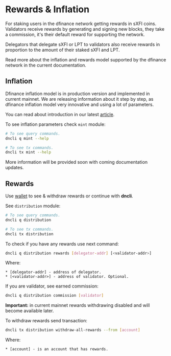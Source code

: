 # Rewards & Inflation

For staking users in the dfinance network getting rewards in sXFI coins. Validators receive rewards by generating and signing new blocks, they take a commission, it's their default reward for supporting the network. 

Delegators that delegate sXFI or LPT to validators also receive rewards in proportion to the amount of their staked sXFI and LPT. 

Read more about the inflation and rewards model supported by the dfinance network in the current documentation.

## Inflation

Dfinance inflation model is in production version and implemented in current mainnet. We are releasing information about it step by step, as dfinance inflation model very innovative and using a lot of parameters.

You can read about introduction in our latest [article](https://medium.com/dfinance/token-economics-954874a35252).

To see inflation parameters check `mint` module:

```bash
# To see query commands.
dncli q mint --help

# To see tx commands.
dncli tx mint --help
```

More information will be provided soon with coming documentation updates.

## Rewards

Use [wallet](https://wallet.dfinance.co) to see & withdraw rewards or continue with **dncli**.

See `distribution` module:

```bash
# To see query commands.
dncli q distribution

# To see tx commands.
dncli tx distribution
```

To check if you have any rewards use next command:

```bash
dncli q distribution rewards [delegator-addr] [<validator-addr>]
```

Where:

    * [delegator-addr] - address of delegator. 
    * [<validator-addr>] - address of validator. Optional.

If you are validator, see earned commission:

```bash
dncli q distribution commission [validator]
```

**Important:** in current mainnet rewards withdrawing disabled and will become available later.

To withdraw rewards send transaction:

```bash
dncli tx distribution withdraw-all-rewards --from [account]
```

Where:

    * [account] - is an account that has rewards.
